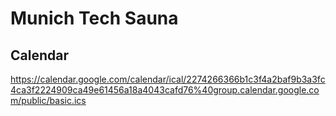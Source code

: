 # Munich Tech Sauna

## Calendar
https://calendar.google.com/calendar/ical/2274266366b1c3f4a2baf9b3a3fc4ca3f2224909ca49e61456a18a4043cafd76%40group.calendar.google.com/public/basic.ics
